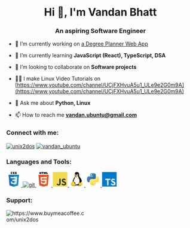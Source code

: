 <h1 align="center">Hi 👋, I'm Vandan Bhatt</h1>
<h3 align="center">An aspiring Software Engineer</h3>

- 🔭 I’m currently working on [a Degree Planner Web App](https://github.com/unix2dossss/Degree-Planner)

- 🌱 I’m currently learning **JavaScript (React), TypeScript, DSA**

- 👯 I’m looking to collaborate on **Software projects**

- 👨‍💻 I make Linux Video Tutorials on [https://www.youtube.com/channel/UCjFXHvuA5u1_ULe9e2G0m9A](https://www.youtube.com/channel/UCjFXHvuA5u1_ULe9e2G0m9A)

- 💬 Ask me about **Python, Linux**

- 📫 How to reach me **vandan.ubuntu@gmail.com**

<h3 align="left">Connect with me:</h3>
<p align="left">
<a href="https://www.youtube.com/c/unix2dos" target="blank"><img align="center" src="https://raw.githubusercontent.com/rahuldkjain/github-profile-readme-generator/master/src/images/icons/Social/youtube.svg" alt="unix2dos" height="30" width="40" /></a>
<a href="https://www.hackerrank.com/vandan_ubuntu" target="blank"><img align="center" src="https://raw.githubusercontent.com/rahuldkjain/github-profile-readme-generator/master/src/images/icons/Social/hackerrank.svg" alt="vandan_ubuntu" height="30" width="40" /></a>
</p>

<h3 align="left">Languages and Tools:</h3>
<p align="left"> <a href="https://www.w3schools.com/css/" target="_blank" rel="noreferrer"> <img src="https://raw.githubusercontent.com/devicons/devicon/master/icons/css3/css3-original-wordmark.svg" alt="css3" width="40" height="40"/> </a> <a href="https://git-scm.com/" target="_blank" rel="noreferrer"> <img src="https://www.vectorlogo.zone/logos/git-scm/git-scm-icon.svg" alt="git" width="40" height="40"/> </a> <a href="https://www.w3.org/html/" target="_blank" rel="noreferrer"> <img src="https://raw.githubusercontent.com/devicons/devicon/master/icons/html5/html5-original-wordmark.svg" alt="html5" width="40" height="40"/> </a> <a href="https://developer.mozilla.org/en-US/docs/Web/JavaScript" target="_blank" rel="noreferrer"> <img src="https://raw.githubusercontent.com/devicons/devicon/master/icons/javascript/javascript-original.svg" alt="javascript" width="40" height="40"/> </a> <a href="https://www.linux.org/" target="_blank" rel="noreferrer"> <img src="https://raw.githubusercontent.com/devicons/devicon/master/icons/linux/linux-original.svg" alt="linux" width="40" height="40"/> </a> <a href="https://www.python.org" target="_blank" rel="noreferrer"> <img src="https://raw.githubusercontent.com/devicons/devicon/master/icons/python/python-original.svg" alt="python" width="40" height="40"/> </a> <a href="https://www.typescriptlang.org/" target="_blank" rel="noreferrer"> <img src="https://raw.githubusercontent.com/devicons/devicon/master/icons/typescript/typescript-original.svg" alt="typescript" width="40" height="40"/> </a> </p>

<h3 align="left">Support:</h3>
<p><a href="https://www.buymeacoffee.com/https://www.buymeacoffee.com/unix2dos"> <img align="left" src="https://cdn.buymeacoffee.com/buttons/v2/default-yellow.png" height="50" width="210" alt="https://www.buymeacoffee.com/unix2dos" /></a></p><br><br>
